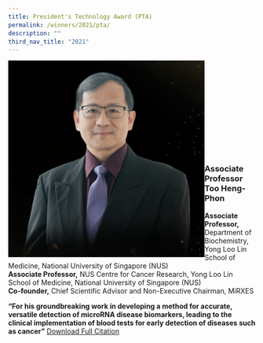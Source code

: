 ```yaml
---
title: President's Technology Award (PTA)
permalink: /winners/2021/pta/
description: ""
third_nav_title: "2021"
---
```

<img src="/images/Winners/2021/Too%20Heng%20Phon.png" alt="Associate Professor Too Heng-Phon" style="width:400px" align="left"/><br/><br/><br/><br/><br/><br/><br/><br/><br/><br/><br/>
### **Associate Professor Too Heng-Phon**
<b>Associate Professor,</b> Department of Biochemistry, Yong Loo Lin School of Medicine, National University of Singapore (NUS)<br> 
<b>Associate Professor,</b> NUS Centre for Cancer Research, Yong Loo Lin School of Medicine, National University of Singapore (NUS)<br> 
<b>Co-founder,</b> Chief Scientific Advisor and Non-Executive Chairman, MiRXES  

<b>“For his groundbreaking work in developing a method for accurate, versatile detection of microRNA disease biomarkers, leading to the clinical implementation of blood tests for early detection of diseases such as cancer”</b>
[Download Full Citation](/files/Winners/2021/PTA%202021_Prof%20Too%20Heng-Phon.pdf)